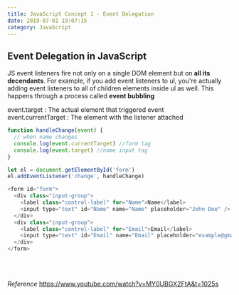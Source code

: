 ```yaml
---
title: JavaScript Concept 1 - Event Delegation
date: 2019-07-01 19:07:15
category: JavaScript
---
```


## Event Delegation in JavaScript

JS event listeners fire not only on a single DOM element but on **all its decendants**. For example, if you add event listeners to ul, you're actually adding event listeners to all of children elements inside ul as well. This happens through a process called **event bubbling**

event.target : The actual element that triggered event<br>
event.currentTarget : The element with the listener attached

```js
function handleChange(event) {
  // when name changes
  console.log(event.currentTarget) //form tag
  console.log(event.target) //name input tag
}

let el = document.getElementById('form')
el.addEventListener('change', handleChange)

<form id="form">
  <div class="input-group">
    <label class="control-label" for="Name">Name</label>
    <input type="text" id="Name" name="Name" placeholder="John Doe" />
  </div>
  <div class="input-group">
    <label class="control-label" for="Email">Email</label>
    <input type="text" id="Email" name="Email" placeholder="example@gmail.com" />
  </div>
</form>
```

<br>
<br>

_Reference_
https://www.youtube.com/watch?v=MY0UBGX2FtA&t=1025s

<br>
<br>
